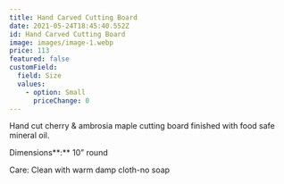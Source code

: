 ```yaml
---
title: Hand Carved Cutting Board
date: 2021-05-24T18:45:40.552Z
id: Hand Carved Cutting Board
image: images/image-1.webp
price: 113
featured: false
customField:
  field: Size
  values:
    - option: Small
      priceChange: 0
---
```

<!--StartFragment-->

Hand cut cherry & ambrosia maple cutting board finished with food safe mineral oil.

Dimensions**:** 10” round

Care: Clean with warm damp cloth-no soap 

<!--EndFragment-->